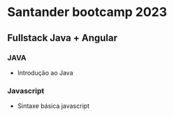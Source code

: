 <h1>Santander bootcamp 2023</h1>
<h2>Fullstack Java + Angular</h2>
<h3>JAVA</h3>
<ul>
    <li>Introdução ao Java</li>
</ul>

<h3>Javascript</h3>
<ul>
    <li>Sintaxe básica javascript</li>
</ul>